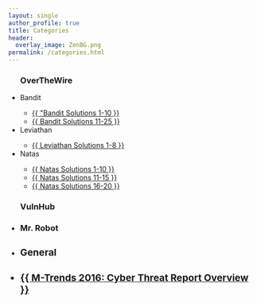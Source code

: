 ```yaml
---
layout: single
author_profile: true
title: Categories
header:
  overlay_image: ZenBG.png
permalink: /categories.html
---
```


<ul>

<h3>OverTheWire</h3>
<li>Bandit</li>
<ul>
<li><a href="{{ https://jhalon.github.io/over-the-wire-bandit1/ }}">{{ "Bandit Solutions 1-10 }}</a></li>
<li><a href="{{ https://jhalon.github.io/over-the-wire-bandit2/ }}">{{ Bandit Solutions 11-25 }}</a></li>
</ul>
<li>Leviathan</li>
<ul>
<li><a href="{{ https://jhalon.github.io/over-the-wire-leviathan/ }}">{{ Leviathan Solutions 1-8 }}</a></li>
</ul>
<li>Natas</li>
<ul>
<li><a href="{{ https://jhalon.github.io/over-the-wire-natas1/ }}">{{ Natas Solutions 1-10 }}</a></li>
<li><a href="{{ https://jhalon.github.io/over-the-wire-natas2/ }}">{{ Natas Solutions 11-15 }}</a></li>
<li><a href="{{ https://jhalon.github.io/over-the-wire-natas3/ }}">{{ Natas Solutions 16-20 }}</a></li>
</ul>

<h3>VulnHub<h3>
<li>Mr. Robot<li>

<h3>General<h3>
<li><a href="{{ https://jhalon.github.io/m-trends-fireeye-report-overview/ }}">{{ M-Trends 2016: Cyber Threat Report Overview }}</a></li>

</ul>

